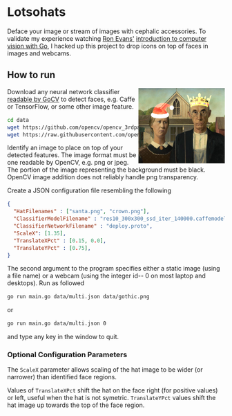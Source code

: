 # Lotsohats
Deface your image or stream of images with cephalic accessories.  To validate my experience watching [Ron Evans'](https://github.com/deadprogram) [introduction to computer vision with Go](https://www.safaribooksonline.com/live-training/courses/getting-started-with-computer-vision-using-go/0636920199427/), I hacked up this project to drop icons on top of faces in images and webcams.

## How to run
<img align="right" width="200px" src="data/example.png">

Download any neural network classifier [readable by GoCV](https://godoc.org/gocv.io/x/gocv#ReadNet) to detect faces, e.g. Caffe or TensorFlow, or some other image feature.

```bash
cd data
wget https://github.com/opencv/opencv_3rdparty/raw/dnn_samples_face_detector_20170830/res10_300x300_ssd_iter_140000.caffemodel
wget https://raw.githubusercontent.com/opencv/opencv/master/samples/dnn/face_detector/deploy.prototxt
```

Identify an image to place on top of your detected features.  The image format must be one readable by OpenCV, e.g. png or jpeg.  The portion of the image representing the background must be black.  OpenCV image addition does not reliably handle png transparency.

Create a JSON configuration file resembling the following
```json
{
  "HatFilenames" : ["santa.png", "crown.png"],
  "ClassifierModelFilename" : "res10_300x300_ssd_iter_140000.caffemodel",
  "ClassifierNetworkFilename" : "deploy.proto",
  "ScaleX": [1.35],
  "TranslateXPct" : [0.15, 0.0], 
  "TranslateYPct" : [0.75],
}
```

The second argument to the program specifies either a static image (using a file name) or a webcam (using the integer id-- 0 on most laptop and desktops).  Run as followed

```bash
go run main.go data/multi.json data/gothic.png 
```

or

```bash
go run main.go data/multi.json 0
```

and type any key in the window to quit.

### Optional Configuration Parameters
The `ScaleX` parameter allows scaling of the hat image to be wider (or narrower) than identified face regions.  

Values of `TranslateXPct` shift the hat on the face right (for positive values) or left, useful when the hat is not symetric.  `TranslateYPct` values shift the hat image up towards the top of the face region.
